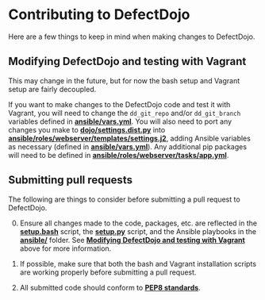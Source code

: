# Contributing to DefectDojo

Here are a few things to keep in mind when making changes to DefectDojo.

## Modifying DefectDojo and testing with Vagrant

This may change in the future, but for now the bash setup and Vagrant setup are
fairly decoupled.

If you want to make changes to the DefectDojo code and test it with Vagrant,
you will need to change the `dd_git_repo` and/or `dd_git_branch` variables
defined in [__ansible/vars.yml__][ansible_vars]. You will also need to port any
changes you make to [__dojo/settings.dist.py__][dojo_settings] into 
[__ansible/roles/webserver/templates/settings.j2__][ansible_settings], adding
Ansible variables as necessary (defined in
[__ansible/vars.yml__][ansible_vars]). Any additional pip packages will need to
be defined in [__ansible/roles/webserver/tasks/app.yml__][ansible_app].

## Submitting pull requests

The following are things to consider before submitting a pull request to
DefectDojo.

0. Ensure all changes made to the code, packages, etc. are reflected in the
[__setup.bash__][setup_bash] script, the [__setup.py__][setup_py] script, and
the Ansible playbooks in the [__ansible/__][ansible_folder] folder. See
[__Modifying DefectDojo and testing with Vagrant__][modifying_dojo] above for
more information.

0. If possible, make sure that both the bash and Vagrant installation scripts
are working properly before submitting a pull request.

0. All submitted code should conform to [__PEP8 standards__][pep8].


[ansible_vars]: /ansible/vars.yml "Ansible variables file"
[dojo_settings]: /dojo/settings.dist.py "DefectDojo settings file"
[ansible_settings]: /ansible/roles/webserver/templates/settings.j2 "Ansible settings template"
[setup_py]: /setup.py "Python setup script"
[ansible_app]: /ansible/roles/webserver/tasks/app.yml "Ansible app tasks"
[setup_bash]: /setup.bash "Bash setup script"
[ansible_folder]: /ansible "Ansible folder"
[modifying_dojo]: #modifying-defectdojo-and-testing-with-vagrant "Modifying DefectDojo and testing with Vagrant"
[pep8]: https://www.python.org/dev/peps/pep-0008/ "PEP8"
